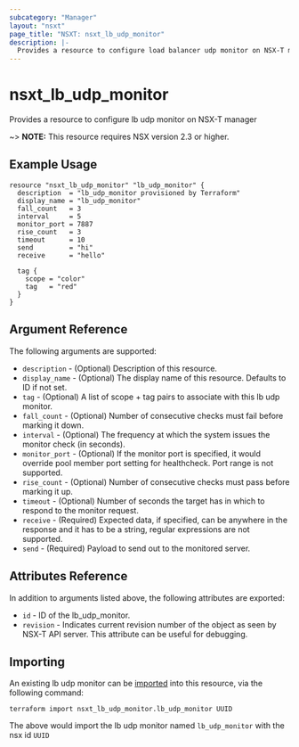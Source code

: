 ```yaml
---
subcategory: "Manager"
layout: "nsxt"
page_title: "NSXT: nsxt_lb_udp_monitor"
description: |-
  Provides a resource to configure load balancer udp monitor on NSX-T manager
---
```


# nsxt_lb_udp_monitor

Provides a resource to configure lb udp monitor on NSX-T manager

~> **NOTE:** This resource requires NSX version 2.3 or higher.

## Example Usage

```hcl
resource "nsxt_lb_udp_monitor" "lb_udp_monitor" {
  description  = "lb_udp_monitor provisioned by Terraform"
  display_name = "lb_udp_monitor"
  fall_count   = 3
  interval     = 5
  monitor_port = 7887
  rise_count   = 3
  timeout      = 10
  send         = "hi"
  receive      = "hello"

  tag {
    scope = "color"
    tag   = "red"
  }
}
```

## Argument Reference

The following arguments are supported:

* `description` - (Optional) Description of this resource.
* `display_name` - (Optional) The display name of this resource. Defaults to ID if not set.
* `tag` - (Optional) A list of scope + tag pairs to associate with this lb udp monitor.
* `fall_count` - (Optional) Number of consecutive checks must fail before marking it down.
* `interval` - (Optional) The frequency at which the system issues the monitor check (in seconds).
* `monitor_port` - (Optional) If the monitor port is specified, it would override pool member port setting for healthcheck. Port range is not supported.
* `rise_count` - (Optional) Number of consecutive checks must pass before marking it up.
* `timeout` - (Optional) Number of seconds the target has in which to respond to the monitor request.
* `receive` - (Required) Expected data, if specified, can be anywhere in the response and it has to be a string, regular expressions are not supported.
* `send` - (Required) Payload to send out to the monitored server.


## Attributes Reference

In addition to arguments listed above, the following attributes are exported:

* `id` - ID of the lb_udp_monitor.
* `revision` - Indicates current revision number of the object as seen by NSX-T API server. This attribute can be useful for debugging.


## Importing

An existing lb udp monitor can be [imported][docs-import] into this resource, via the following command:

[docs-import]: /docs/import/index.html

```
terraform import nsxt_lb_udp_monitor.lb_udp_monitor UUID
```

The above would import the lb udp monitor named `lb_udp_monitor` with the nsx id `UUID`
